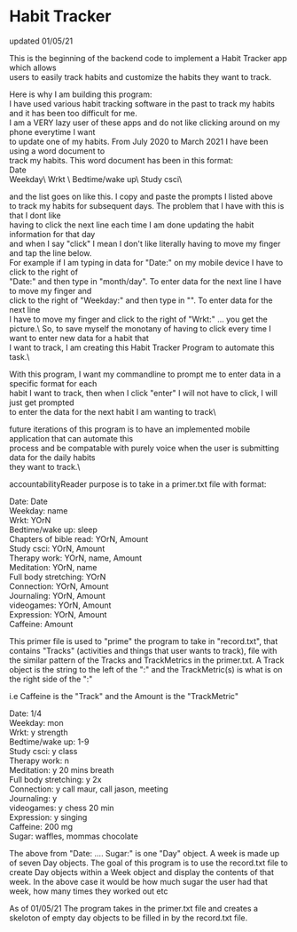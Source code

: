 

# Habit Tracker
updated 01/05/21

This is the beginning of the backend code to implement a Habit Tracker app which allows\
users to easily track habits and customize the habits they want to track.

Here is why I am building this program:\
I have used various habit tracking software in the past to track my habits and it has been too difficult for me.\
I am a VERY lazy user of these apps and do not like clicking around on my phone everytime I want\
to update one of my habits. From July 2020 to March 2021 I have been using a word document to\
track my habits. This word document has been in this format:\
Date\
Weekday\ 
Wrkt \ 
Bedtime/wake up\ 
Study csci\

and the list goes on like this. I copy and paste the prompts I listed above\
to track my habits for subsequent days. The problem that I have with this is that I dont like\
having to click the next line each time I am done updating the habit information for that day\
and when I say "click" I mean I don't like literally having to move my finger and tap the line below. \
For example if I am typing in data for "Date:" on my mobile device I have to click to the right of\
"Date:" and then type in "month/day". To enter data for the next line I have to move my finger and\
click to the right of "Weekday:" and then type in "<weekday>". To enter data for the next line\
I have to move my finger and click to the right of "Wrkt:" ... you get the picture.\ 
So, to save myself the monotany of having to click every time I want to enter new data for a habit that\
I want to track, I am creating this Habit Tracker Program to automate this task.\
  
With this program, I want my commandline to prompt me to enter data in a specific format for each\
habit I want to track, then when I click "enter" I will not have to click, I will just get prompted\
to enter the data for the next habit I am wanting to track\

future iterations of this program is to have an implemented mobile application that can automate this\
process and be compatable with purely voice when the user is submitting data for the daily habits\
they want to track.\


accountabilityReader purpose is to take in a primer.txt file with format: 

Date: Date \
Weekday: name\
Wrkt: YOrN\
Bedtime/wake up: sleep\
Chapters of bible read: YOrN, Amount\
Study csci: YOrN, Amount\
Therapy work: YOrN, name, Amount\
Meditation: YOrN, name \
Full body stretching: YOrN\
Connection: YOrN, Amount\
Journaling: YOrN, Amount\
videogames: YOrN, Amount\
Expression: YOrN, Amount\
Caffeine: Amount

This primer file is used to "prime" the program to take in "record.txt", that contains "Tracks" 
(activities and things that user wants to track), file with the similar pattern of the Tracks and TrackMetrics in the primer.txt. 
A Track object is the string to the left of the ":" and the
TrackMetric(s) is what is on the right side of the ":"

i.e Caffeine is the "Track" and the Amount is the "TrackMetric"

Date: 1/4\
Weekday: mon\
Wrkt: y strength\
Bedtime/wake up: 1-9 \
Study csci: y class\
Therapy work: n\
Meditation: y 20 mins breath\
Full body stretching: y 2x\
Connection: y call maur, call jason, meeting \
Journaling: y\
videogames: y chess 20 min\
Expression: y singing\
Caffeine: 200 mg\
Sugar: waffles, mommas chocolate

The above from "Date: .... Sugar:" is one "Day" object. A week is made up of seven Day objects.
The goal of this program is to use the record.txt file to create Day objects within a Week object and 
display the contents of that week. In the above case it would be how much sugar the user had that week, how many times they worked out etc

As of 01/05/21 The program takes in the primer.txt file and creates a skeloton of empty day objects to be filled in by the record.txt file.

